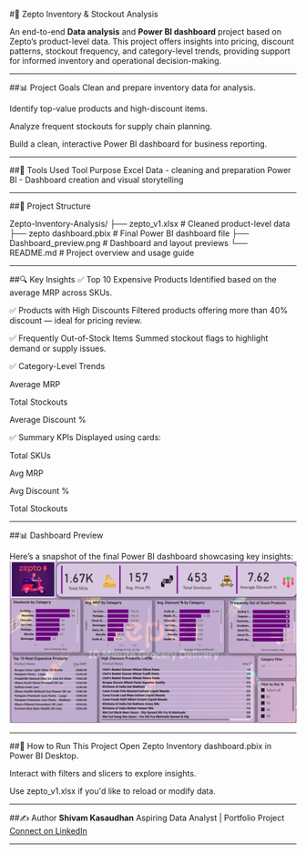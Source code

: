 #🛒 Zepto Inventory & Stockout Analysis

An end-to-end **Data analysis** and **Power BI dashboard** project based on Zepto’s product-level data. This project offers insights into pricing, discount patterns, stockout frequency, and category-level trends, providing support for informed inventory and operational decision-making.

---

##📊 Project Goals
Clean and prepare inventory data for analysis.

Identify top-value products and high-discount items.

Analyze frequent stockouts for supply chain planning.

Build a clean, interactive Power BI dashboard for business reporting.

---

##🧰 Tools Used
Tool	Purpose
Excel	Data - cleaning and preparation
Power BI - Dashboard creation and visual storytelling

---

##📁 Project Structure

Zepto-Inventory-Analysis/
├── zepto_v1.xlsx                  # Cleaned product-level data
├── zepto dashboard.pbix           # Final Power BI dashboard file
├── Dashboard_preview.png                    # Dashboard and layout previews
└── README.md                      # Project overview and usage guide

---

##🔍 Key Insights
✅ Top 10 Expensive Products
Identified based on the average MRP across SKUs.

✅ Products with High Discounts
Filtered products offering more than 40% discount — ideal for pricing review.

✅ Frequently Out-of-Stock Items
Summed stockout flags to highlight demand or supply issues.

✅ Category-Level Trends

Average MRP

Total Stockouts

Average Discount %

✅ Summary KPIs
Displayed using cards:

Total SKUs

Avg MRP

Avg Discount %

Total Stockouts

---

##📊 Dashboard Preview

Here’s a snapshot of the final Power BI dashboard showcasing key insights:
![Power BI Dashboard](Dashboard_preview.png)

---

##🚀 How to Run This Project
Open Zepto Inventory dashboard.pbix in Power BI Desktop.

Interact with filters and slicers to explore insights.

Use zepto_v1.xlsx if you'd like to reload or modify data.

---

##✍️ Author
**Shivam Kasaudhan**
Aspiring Data Analyst | Portfolio Project
[Connect on LinkedIn](https://www.linkedin.com/in/shivamkasaudhan1/)

---

